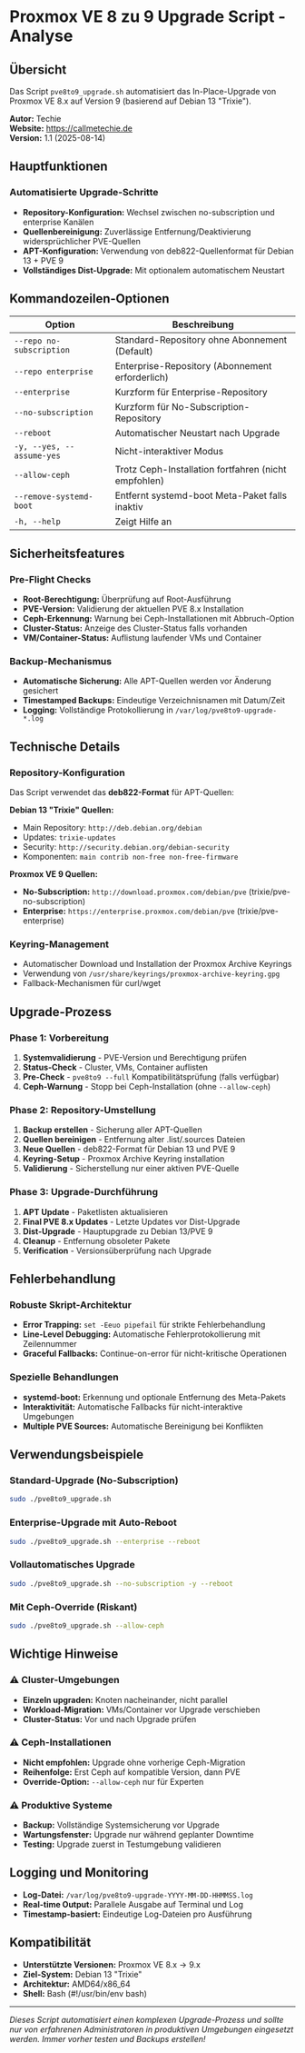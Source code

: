# Proxmox VE 8 zu 9 Upgrade Script - Analyse

## Übersicht

Das Script `pve8to9_upgrade.sh` automatisiert das In-Place-Upgrade von Proxmox VE 8.x auf Version 9 (basierend auf Debian 13 "Trixie").

**Autor:** Techie  
**Website:** https://callmetechie.de  
**Version:** 1.1 (2025-08-14)

## Hauptfunktionen

### Automatisierte Upgrade-Schritte
- **Repository-Konfiguration:** Wechsel zwischen no-subscription und enterprise Kanälen
- **Quellenbereinigung:** Zuverlässige Entfernung/Deaktivierung widersprüchlicher PVE-Quellen
- **APT-Konfiguration:** Verwendung von deb822-Quellenformat für Debian 13 + PVE 9
- **Vollständiges Dist-Upgrade:** Mit optionalem automatischem Neustart

## Kommandozeilen-Optionen

| Option | Beschreibung |
|--------|--------------|
| `--repo no-subscription` | Standard-Repository ohne Abonnement (Default) |
| `--repo enterprise` | Enterprise-Repository (Abonnement erforderlich) |
| `--enterprise` | Kurzform für Enterprise-Repository |
| `--no-subscription` | Kurzform für No-Subscription-Repository |
| `--reboot` | Automatischer Neustart nach Upgrade |
| `-y, --yes, --assume-yes` | Nicht-interaktiver Modus |
| `--allow-ceph` | Trotz Ceph-Installation fortfahren (nicht empfohlen) |
| `--remove-systemd-boot` | Entfernt systemd-boot Meta-Paket falls inaktiv |
| `-h, --help` | Zeigt Hilfe an |

## Sicherheitsfeatures

### Pre-Flight Checks
- **Root-Berechtigung:** Überprüfung auf Root-Ausführung
- **PVE-Version:** Validierung der aktuellen PVE 8.x Installation
- **Ceph-Erkennung:** Warnung bei Ceph-Installationen mit Abbruch-Option
- **Cluster-Status:** Anzeige des Cluster-Status falls vorhanden
- **VM/Container-Status:** Auflistung laufender VMs und Container

### Backup-Mechanismus
- **Automatische Sicherung:** Alle APT-Quellen werden vor Änderung gesichert
- **Timestamped Backups:** Eindeutige Verzeichnisnamen mit Datum/Zeit
- **Logging:** Vollständige Protokollierung in `/var/log/pve8to9-upgrade-*.log`

## Technische Details

### Repository-Konfiguration
Das Script verwendet das **deb822-Format** für APT-Quellen:

**Debian 13 "Trixie" Quellen:**
- Main Repository: `http://deb.debian.org/debian`
- Updates: `trixie-updates`
- Security: `http://security.debian.org/debian-security`
- Komponenten: `main contrib non-free non-free-firmware`

**Proxmox VE 9 Quellen:**
- **No-Subscription:** `http://download.proxmox.com/debian/pve` (trixie/pve-no-subscription)
- **Enterprise:** `https://enterprise.proxmox.com/debian/pve` (trixie/pve-enterprise)

### Keyring-Management
- Automatischer Download und Installation der Proxmox Archive Keyrings
- Verwendung von `/usr/share/keyrings/proxmox-archive-keyring.gpg`
- Fallback-Mechanismen für curl/wget

## Upgrade-Prozess

### Phase 1: Vorbereitung
1. **Systemvalidierung** - PVE-Version und Berechtigung prüfen
2. **Status-Check** - Cluster, VMs, Container auflisten
3. **Pre-Check** - `pve8to9 --full` Kompatibilitätsprüfung (falls verfügbar)
4. **Ceph-Warnung** - Stopp bei Ceph-Installation (ohne `--allow-ceph`)

### Phase 2: Repository-Umstellung
1. **Backup erstellen** - Sicherung aller APT-Quellen
2. **Quellen bereinigen** - Entfernung alter .list/.sources Dateien
3. **Neue Quellen** - deb822-Format für Debian 13 und PVE 9
4. **Keyring-Setup** - Proxmox Archive Keyring installation
5. **Validierung** - Sicherstellung nur einer aktiven PVE-Quelle

### Phase 3: Upgrade-Durchführung
1. **APT Update** - Paketlisten aktualisieren
2. **Final PVE 8.x Updates** - Letzte Updates vor Dist-Upgrade
3. **Dist-Upgrade** - Hauptupgrade zu Debian 13/PVE 9
4. **Cleanup** - Entfernung obsoleter Pakete
5. **Verification** - Versionsüberprüfung nach Upgrade

## Fehlerbehandlung

### Robuste Skript-Architektur
- **Error Trapping:** `set -Eeuo pipefail` für strikte Fehlerbehandlung
- **Line-Level Debugging:** Automatische Fehlerprotokollierung mit Zeilennummer
- **Graceful Fallbacks:** Continue-on-error für nicht-kritische Operationen

### Spezielle Behandlungen
- **systemd-boot:** Erkennung und optionale Entfernung des Meta-Pakets
- **Interaktivität:** Automatische Fallbacks für nicht-interaktive Umgebungen
- **Multiple PVE Sources:** Automatische Bereinigung bei Konflikten

## Verwendungsbeispiele

### Standard-Upgrade (No-Subscription)
```bash
sudo ./pve8to9_upgrade.sh
```

### Enterprise-Upgrade mit Auto-Reboot
```bash
sudo ./pve8to9_upgrade.sh --enterprise --reboot
```

### Vollautomatisches Upgrade
```bash
sudo ./pve8to9_upgrade.sh --no-subscription -y --reboot
```

### Mit Ceph-Override (Riskant)
```bash
sudo ./pve8to9_upgrade.sh --allow-ceph
```

## Wichtige Hinweise

### ⚠️ Cluster-Umgebungen
- **Einzeln upgraden:** Knoten nacheinander, nicht parallel
- **Workload-Migration:** VMs/Container vor Upgrade verschieben
- **Cluster-Status:** Vor und nach Upgrade prüfen

### ⚠️ Ceph-Installationen
- **Nicht empfohlen:** Upgrade ohne vorherige Ceph-Migration
- **Reihenfolge:** Erst Ceph auf kompatible Version, dann PVE
- **Override-Option:** `--allow-ceph` nur für Experten

### ⚠️ Produktive Systeme
- **Backup:** Vollständige Systemsicherung vor Upgrade
- **Wartungsfenster:** Upgrade nur während geplanter Downtime
- **Testing:** Upgrade zuerst in Testumgebung validieren

## Logging und Monitoring

- **Log-Datei:** `/var/log/pve8to9-upgrade-YYYY-MM-DD-HHMMSS.log`
- **Real-time Output:** Parallele Ausgabe auf Terminal und Log
- **Timestamp-basiert:** Eindeutige Log-Dateien pro Ausführung

## Kompatibilität

- **Unterstützte Versionen:** Proxmox VE 8.x → 9.x
- **Ziel-System:** Debian 13 "Trixie"
- **Architektur:** AMD64/x86_64
- **Shell:** Bash (#!/usr/bin/env bash)

---

*Dieses Script automatisiert einen komplexen Upgrade-Prozess und sollte nur von erfahrenen Administratoren in produktiven Umgebungen eingesetzt werden. Immer vorher testen und Backups erstellen!*
